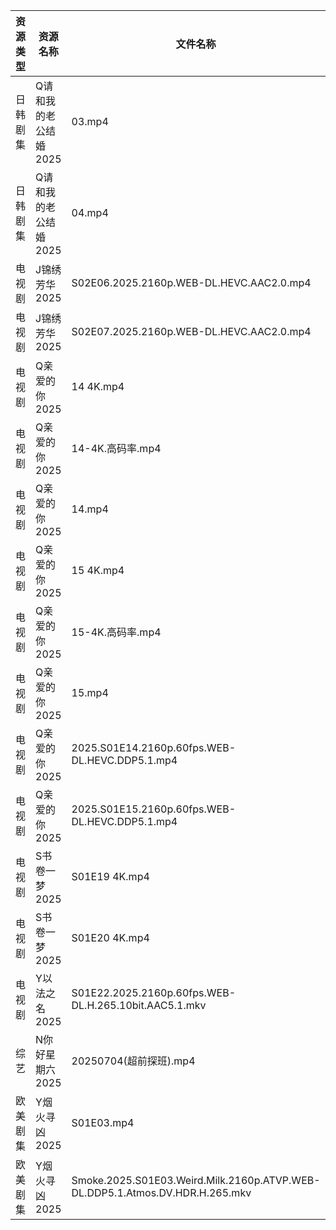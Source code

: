 | 资源类型 | 资源名称          | 文件名称                                                                         | 分享链接                                 | 更新时间                |
| ---- | ------------- | ---------------------------------------------------------------------------- | ------------------------------------ | ------------------- |
| 日韩剧集 | Q请和我的老公结婚2025 | 03.mp4                                                                       | https://pan.quark.cn/s/ec061c49ecfd  | 2025-07-04 01:30:56 |
| 日韩剧集 | Q请和我的老公结婚2025 | 04.mp4                                                                       | https://pan.quark.cn/s/ec061c49ecfd  | 2025-07-04 01:30:59 |
| 电视剧  | J锦绣芳华2025     | S02E06.2025.2160p.WEB-DL.HEVC.AAC2.0.mp4                                     | https://www.alipan.com/s/qHQkseRBx2r | 2025-07-04 08:03:27 |
| 电视剧  | J锦绣芳华2025     | S02E07.2025.2160p.WEB-DL.HEVC.AAC2.0.mp4                                     | https://www.alipan.com/s/qHQkseRBx2r | 2025-07-04 08:03:27 |
| 电视剧  | Q亲爱的你2025     | 14 4K.mp4                                                                    | https://www.alipan.com/s/MprfDaHXNYu | 2025-07-04 18:03:33 |
| 电视剧  | Q亲爱的你2025     | 14-4K.高码率.mp4                                                                | https://pan.quark.cn/s/1daa10912099  | 2025-07-04 16:29:48 |
| 电视剧  | Q亲爱的你2025     | 14.mp4                                                                       | https://www.alipan.com/s/MprfDaHXNYu | 2025-07-04 13:03:33 |
| 电视剧  | Q亲爱的你2025     | 15 4K.mp4                                                                    | https://www.alipan.com/s/MprfDaHXNYu | 2025-07-04 18:03:33 |
| 电视剧  | Q亲爱的你2025     | 15-4K.高码率.mp4                                                                | https://pan.quark.cn/s/1daa10912099  | 2025-07-04 16:29:57 |
| 电视剧  | Q亲爱的你2025     | 15.mp4                                                                       | https://www.alipan.com/s/MprfDaHXNYu | 2025-07-04 13:03:32 |
| 电视剧  | Q亲爱的你2025     | 2025.S01E14.2160p.60fps.WEB-DL.HEVC.DDP5.1.mp4                               | https://pan.quark.cn/s/1daa10912099  | 2025-07-04 16:30:01 |
| 电视剧  | Q亲爱的你2025     | 2025.S01E15.2160p.60fps.WEB-DL.HEVC.DDP5.1.mp4                               | https://pan.quark.cn/s/1daa10912099  | 2025-07-04 16:30:11 |
| 电视剧  | S书卷一梦2025     | S01E19 4K.mp4                                                                | https://www.alipan.com/s/esC547vA1MK | 2025-07-04 13:00:15 |
| 电视剧  | S书卷一梦2025     | S01E20 4K.mp4                                                                | https://www.alipan.com/s/esC547vA1MK | 2025-07-04 13:00:14 |
| 电视剧  | Y以法之名2025     | S01E22.2025.2160p.60fps.WEB-DL.H.265.10bit.AAC5.1.mkv                        | https://www.alipan.com/s/pQdH7sxTrRw | 2025-07-04 08:03:52 |
| 综艺   | N你好星期六2025    | 20250704(超前探班).mp4                                                           | https://www.alipan.com/s/nvuMvPrHLGa | 2025-07-04 16:04:16 |
| 欧美剧集 | Y烟火寻凶2025     | S01E03.mp4                                                                   | https://pan.quark.cn/s/96d5d0ce3ae2  | 2025-07-04 10:37:23 |
| 欧美剧集 | Y烟火寻凶2025     | Smoke.2025.S01E03.Weird.Milk.2160p.ATVP.WEB-DL.DDP5.1.Atmos.DV.HDR.H.265.mkv | https://pan.quark.cn/s/96d5d0ce3ae2  | 2025-07-04 10:37:27 |
